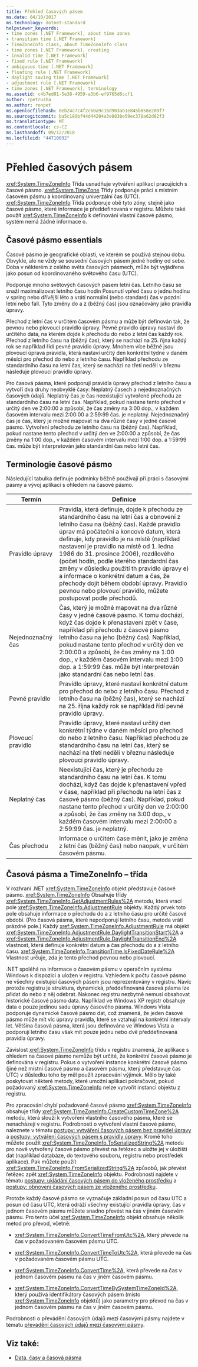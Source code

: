 ```yaml
---
title: Přehled časových pásem
ms.date: 04/10/2017
ms.technology: dotnet-standard
helpviewer_keywords:
- time zones [.NET Framework], about time zones
- transition time [.NET Framework]
- TimeZoneInfo class, about TimeZoneInfo class
- time zones [.NET Framework], creating
- invalid time [.NET Framework]
- fixed rule [.NET Framework]
- ambiguous time [.NET Framework]
- floating rule [.NET Framework]
- daylight saving time [.NET Framework]
- adjustment rule [.NET Framework]
- time zones [.NET Framework], terminology
ms.assetid: c4b7ed01-5e38-4959-a3b6-ef9765d6ccf1
author: rpetrusha
ms.author: ronpet
ms.openlocfilehash: 0eb24c7c4f2c60a9c16d903ab1e845b058e280f7
ms.sourcegitcommit: ba5c189bf44d44204a3e8838e59ec378a62d82f3
ms.translationtype: MT
ms.contentlocale: cs-CZ
ms.lasthandoff: 09/12/2018
ms.locfileid: "44710032"
---
```

# <a name="time-zone-overview"></a>Přehled časových pásem

<xref:System.TimeZoneInfo> Třída usnadňuje vytváření aplikací pracujících s časové pásmo. <xref:System.TimeZone> Třídy podporuje práci s místním časovém pásmu a koordinovaný univerzální čas (UTC). <xref:System.TimeZoneInfo> Třída podporuje obě tyto zóny, stejně jako časové pásmo, které informace je předdefinovaná v registru. Můžete také použít <xref:System.TimeZoneInfo> k definování vlastní časové pásmo, systém nemá žádné informace o.

## <a name="time-zone-essentials"></a>Časové pásmo essentials

Časové pásmo je geografické oblasti, ve kterém se používá stejnou dobu. Obvykle, ale ne vždy se sousední časových pásem jedné hodiny od sebe. Doba v některém z celého světa časových pásmech, může být vyjádřena jako posun od koordinovaného světového času (UTC).

Podporuje mnoho světových časových pásem letní čas. Letního času se snaží maximalizovat letního času hodin Posunutí vpřed času o jednu hodinu v spring nebo dřívější léto a vrátí normální (nebo standard) čas v pozdní letní nebo fall. Tyto změny do a z (běžný čas) jsou označovány jako pravidla úpravy.

Přechod z letní čas v určitém časovém pásmu a může být definován tak, že pevnou nebo plovoucí pravidlo úpravy. Pevné pravidlo úpravy nastaví do určitého data, na kterém dojde k přechodu do nebo z letní čas každý rok. Přechod z letního času na (běžný čas), který se nachází na 25. října každý rok se například řídí pevné pravidlo úpravy. Mnohem více běžné jsou plovoucí úprava pravidla, která nastaví určitý den konkrétní týdne v daném měsíci pro přechod do nebo z letního času. Například přechodu ze standardního času na letní čas, který se nachází na třetí neděli v březnu následuje plovoucí pravidlo úpravy.

Pro časová pásma, které podporují pravidla úpravy přechod z letního času a vytvoří dva druhy neobvyklé časy: Neplatný časech a nejednoznačných časových údajů. Neplatný čas je čas neexistující vytvořené přechodu ze standardního času na letní čas. Například, pokud nastane tento přechod v určitý den ve 2:00:00 a způsobí, že čas změny na 3:00 dop., v každém časovém intervalu mezi 2:00:00 a 2:59:99 čas. je neplatný. Nejednoznačný čas je čas, který je možné mapovat na dva různé časy v jedné časové pásmo. Vytvoření přechodu ze letního času na (běžný čas). Například, pokud nastane tento přechod v určitý den ve 2:00:00 a způsobí, že čas změny na 1:00 dop., v každém časovém intervalu mezi 1:00 dop. a 1:59:99 čas. může být interpretován jako standardní čas nebo letní čas.

## <a name="time-zone-terminology"></a>Terminologie časové pásmo

Následující tabulka definuje podmínky běžně používají při práci s časovými pásmy a vývoj aplikací s ohledem na časové pásmo.

| Termín            | Definice |
| --------------- | ---------- |
| Pravidlo úpravy | Pravidla, která definuje, dojde k přechodu ze standardního času na letní čas a obnovení z letního času na (běžný čas). Každé pravidlo úprav má počáteční a koncové datum, která definuje, kdy pravidlo je na místě (například nastavení je pravidlo na místě od 1. ledna 1986 do 31. prosince 2006), rozdílového (počet hodin, podle kterého standardní čas změny v důsledku použití th pravidlo úpravy e) a informace o konkrétní datum a čas, že přechody dojít během období úpravy. Pravidlo pevnou nebo plovoucí pravidlo, můžete postupovat podle přechodů. |
| Nejednoznačný čas  | Čas, který je možné mapovat na dva různé časy v jedné časové pásmo. K tomu dochází, když čas dojde k přenastavení zpět v čase, například při přechodu z časové pásmo letního času na jeho (běžný čas). Například, pokud nastane tento přechod v určitý den ve 2:00:00 a způsobí, že čas změny na 1:00 dop., v každém časovém intervalu mezi 1:00 dop. a 1:59:99 čas. může být interpretován jako standardní čas nebo letní čas. |
| Pevné pravidlo      | Pravidlo úpravy, které nastaví konkrétní datum pro přechod do nebo z letního času. Přechod z letního času na (běžný čas), který se nachází na 25. října každý rok se například řídí pevné pravidlo úpravy. |
| Plovoucí pravidlo   | Pravidlo úpravy, které nastaví určitý den konkrétní týdne v daném měsíci pro přechod do nebo z letního času. Například přechodu ze standardního času na letní čas, který se nachází na třetí neděli v březnu následuje plovoucí pravidlo úpravy. |
| Neplatný čas    | Neexistující čas, který je přechodu ze standardního času na letní čas. K tomu dochází, když čas dojde k přenastavení vpřed v čase, například při přechodu na letní čas z časové pásmo (běžný čas). Například, pokud nastane tento přechod v určitý den ve 2:00:00 a způsobí, že čas změny na 3:00 dop., v každém časovém intervalu mezi 2:00:00 a 2:59:99 čas. je neplatný. |
| Čas přechodu | Informace o určitém čase měnit, jako je změna z letní čas (běžný čas) nebo naopak, v určitém časovém pásmu. |

## <a name="time-zones-and-the-timezoneinfo-class"></a>Časová pásma a TimeZoneInfo – třída

V rozhraní .NET <xref:System.TimeZoneInfo> objekt představuje časové pásmo. <xref:System.TimeZoneInfo> Obsahuje třídy <xref:System.TimeZoneInfo.GetAdjustmentRules%2A> metodu, která vrací pole <xref:System.TimeZoneInfo.AdjustmentRule> objekty. Každý prvek toto pole obsahuje informace o přechodu do a z letního času pro určité časové období. (Pro časová pásma, které nepodporují letního času, metoda vrátí prázdné pole.) Každý <xref:System.TimeZoneInfo.AdjustmentRule> má objekt <xref:System.TimeZoneInfo.AdjustmentRule.DaylightTransitionStart%2A> a <xref:System.TimeZoneInfo.AdjustmentRule.DaylightTransitionEnd%2A> vlastnost, která definuje konkrétní datum a čas přechodu do a z letního času. <xref:System.TimeZoneInfo.TransitionTime.IsFixedDateRule%2A> Vlastnost určuje, zda je tento přechod pevnou nebo plovoucí.

.NET spoléhá na informace o časovém pásmu v operačním systému Windows k dispozici a uložen v registru. Vzhledem k počtu časové pásmo ne všechny existující časových pásem jsou reprezentovány v registru. Navíc protože registru je struktura, dynamická, předdefinovaná časová pásma lze přidat do nebo z něj odebrat. Nakonec registru nezbytně nemusí obsahovat historické časové pásmo data. Například ve Windows XP registr obsahuje data o pouze jedinou sadu úpravy časového pásma. Windows Vista podporuje dynamické časové pásmo dat, což znamená, že jeden časové pásmo může mít víc úpravy pravidla, které se vztahují na konkrétní intervaly let. Většina časová pásma, která jsou definována ve Windows Vista a podporují letního času však mít pouze jednu nebo dvě předdefinovaná pravidla úpravy.

Závislost <xref:System.TimeZoneInfo> třídu v registru znamená, že aplikace s ohledem na časové pásmo nemůže být určité, že konkrétní časové pásmo je definována v registru. Pokus o vytvoření instance konkrétní časové pásmo (jiné než místní časové pásmo a časovém pásmu, který představuje čas UTC) v důsledku toho by měl použít zpracování výjimek. Mělo by také poskytovat některé metody, které umožní aplikaci pokračovat, pokud požadovaný <xref:System.TimeZoneInfo> nelze vytvořit instanci objektu z registru.

Pro zpracování chybí požadované časové pásmo <xref:System.TimeZoneInfo> obsahuje třídy <xref:System.TimeZoneInfo.CreateCustomTimeZone%2A> metodu, která slouží k vytvoření vlastního časového pásma, které se nenacházejí v registru. Podrobnosti o vytvoření vlastní časové pásmo, naleznete v tématu [postupy: vytváření časových pásem bez pravidel úpravy](../../../docs/standard/datetime/create-time-zones-without-adjustment-rules.md) a [postupy: vytváření časových pásem s pravidly úpravy](../../../docs/standard/datetime/create-time-zones-with-adjustment-rules.md). Kromě toho můžete použít <xref:System.TimeZoneInfo.ToSerializedString%2A> metodu pro nově vytvořený časové pásmo převést na řetězec a uložte jej v úložišti dat (například databáze, do textového souboru, registru nebo prostředek aplikace). Pak můžete použít <xref:System.TimeZoneInfo.FromSerializedString%2A> způsobů, jak převést řetězec zpět <xref:System.TimeZoneInfo> objektu. Podrobnosti najdete v tématu [postupy: ukládání časových pásem do vloženého prostředku](../../../docs/standard/datetime/save-time-zones-to-an-embedded-resource.md) a [postupy: obnovení časových pásem ze vloženého prostředku](../../../docs/standard/datetime/restore-time-zones-from-an-embedded-resource.md).

Protože každý časové pásmo se vyznačuje základní posun od času UTC a posun od času UTC, která odráží všechny existující pravidla úpravy, čas v jednom časovém pásmu můžete snadno převést na čas v jiném časovém pásmu. Pro tento účel <xref:System.TimeZoneInfo> objekt obsahuje několik metod pro převod, včetně:

* <xref:System.TimeZoneInfo.ConvertTimeFromUtc%2A>, který převede na čas v požadovaném časovém pásmu UTC.

* <xref:System.TimeZoneInfo.ConvertTimeToUtc%2A>, která převede na čas v požadovaném časovém pásmu UTC.

* <xref:System.TimeZoneInfo.ConvertTime%2A>, která převede na čas v jednom časovém pásmu na čas v jiném časovém pásmu.

* <xref:System.TimeZoneInfo.ConvertTimeBySystemTimeZoneId%2A>, který používá identifikátory časových pásem (místo <xref:System.TimeZoneInfo> objektů) jako parametry pro převod na čas v jednom časovém pásmu na čas v jiném časovém pásmu.

Podrobnosti o převádění časových údajů mezi časovými pásmy najdete v tématu [převádění časových údajů mezi časovými pásmy](../../../docs/standard/datetime/converting-between-time-zones.md).

## <a name="see-also"></a>Viz také:

* [Data, časy a časová pásma](../../../docs/standard/datetime/index.md)
